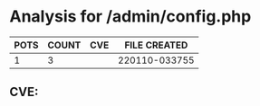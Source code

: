 # Analysis for /admin/config.php
| POTS | COUNT | CVE | FILE CREATED |
|---|---|---|---|
| 1 | 3 | | 220110-033755 |

## CVE: 